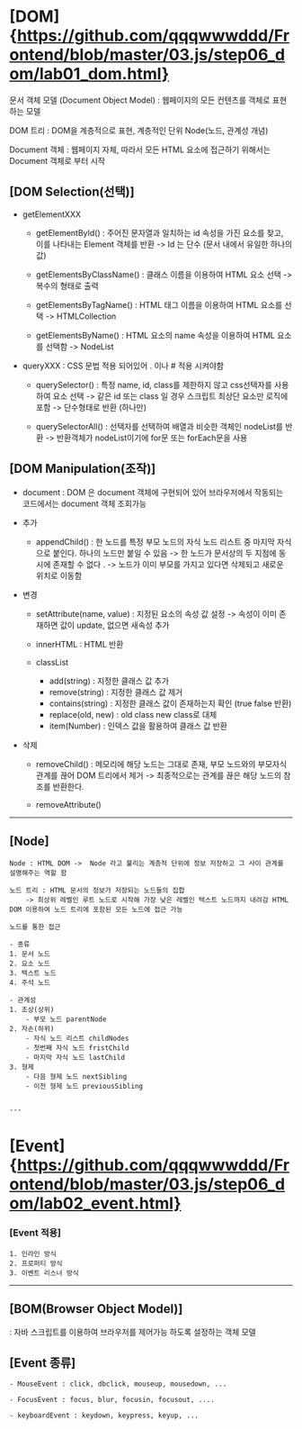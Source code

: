 # [DOM] {https://github.com/qqqwwwddd/Frontend/blob/master/03.js/step06_dom/lab01_dom.html}

문서 객체 모델 (Document Object Model) : 웹페이지의 모든 컨텐츠를 객체로 표현하는 모델

DOM 트리 : DOM을 계층적으로 표현, 계층적인 단위 Node(노드, 관계성 개념)

Document 객체 : 웹페이지 자체, 따라서 모든 HTML 요소에 접근하기 위해서는 Document 객체로 부터 시작

## [DOM Selection(선택)]

-  getElementXXX

    - getElementById() : 주어진 문자열과 일치하는 id 속성을 가진 요소를 찾고, 이를 나타내는 Element 객체를 반환
        -> Id 는 단수 (문서 내에서 유일한 하나의 값)

    - getElementsByClassName() : 클래스 이름을 이용하여 HTML 요소 선택
        -> 복수의 형태로 출력 

    - getElementsByTagName() : HTML 태그 이름을 이용하여 HTML 요소를 선택
        -> HTMLCollection

    - getElementsByName() : HTML 요소의 name 속성을 이용하여 HTML 요소를 선택함
        -> NodeList


- queryXXX : CSS 문법 적용 되어있어 . 이나 # 적용 시켜야함

    - querySelector() : 특정 name, id, class를 제한하지 않고 css선택자를 사용하여 요소 선택 
        -> 같은 id 또는 class 일 경우 스크립트 최상단 요소만 로직에 포함 
        -> 단수형태로 반환 (하나만) 

    - querySelectorAll() : 선택자를 선택하여 배열과 비슷한 객체인 nodeList를 반환
        -> 반환객체가 nodeList이기에 for문 또는 forEach문을 사용           

## [DOM Manipulation(조작)]
- document : DOM 은 document 객체에 구현되어 있어 브라우저에서 작동되는 코드에서는 document 객체 조회가능 

- 추가
    - appendChild() : 한 노드를 특정 부모 노드의 자식 노드 리스트 중 마지막 자식으로 붙인다. 하나의 노드만 붙일 수 있음 
        -> 한 노드가 문서상의 두 지점에 동시에 존재할 수 없다 . 
        -> 노드가 이미 부모를 가지고 있다면 삭제되고 새로운 위치로 이동함



- 변경 
    - setAttribute(name, value) : 지정된 요소의 속성 값 설정
        -> 속성이 이미 존재하면 값이 update, 없으면 새속성 추가 

    - innerHTML : HTML 반환 

    - classList
        - add(string) : 지정한 클래스 값 추가
        - remove(string) : 지정한 클래스 값 제거
        - contains(string) : 지정한 클래스 값이 존재하는지 확인 (true false 반환)
        - replace(old, new) : old class new class로 대체
        - item(Number) : 인덱스 값을 활용하여 클래스 값 반환

- 삭제
    - removeChild() : 메모리에 해당 노드는 그대로 존재, 부모 노드와의 부모자식 관계를 끊어 DOM 트리에서 제거
        -> 최종적으로는 관계를 끊은 해당 노드의 참조를 반환한다.

    - removeAttribute()



---

## [Node]
    Node : HTML DOM ->  Node 라고 불리는 계층적 단위에 정보 저장하고 그 사이 관계를 설명해주는 역할 함 

    노드 트리 : HTML 문서의 정보가 저장되는 노드들의 집합 
        -> 최상위 레벨인 루트 노드로 시작해 가장 낮은 레벨인 텍스트 노드까지 내려감 HTML DOM 이용하여 노드 트리에 포함된 모든 노드에 접근 가능  

    노드를 통한 접근

    - 종류
    1. 문서 노드
    2. 요소 노드
    3. 텍스트 노드
    4. 주석 노드

    - 관계성
    1. 조상(상위) 
        - 부모 노드 parentNode
    2. 자손(하위) 
        - 자식 노드 리스트 childNodes 
        - 첫번째 자식 노드 fristChild 
        - 마지막 자식 노드 lastChild
    3. 형제  
        - 다음 형제 노드 nextSibling
        - 이전 형제 노드 previousSibling


    ---

# [Event] {https://github.com/qqqwwwddd/Frontend/blob/master/03.js/step06_dom/lab02_event.html}

### [Event 적용]

    1. 인라인 방식
    2. 프로퍼티 방식
    3. 이벤트 리스너 방식 

---
## [BOM(Browser Object Model)]
: 자바 스크립트를 이용하여 브라우저를 제어가능 하도록 설정하는 객체 모델

## [Event 종류]
    - MouseEvent : click, dbclick, mouseup, mousedown, ...

    - FocusEvent : focus, blur, focusin, focusout, ....

    - keyboardEvent : keydown, keypress, keyup, ...